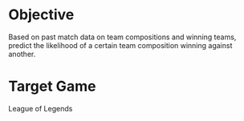 # Objective
Based on past match data on team compositions and winning teams, predict the likelihood of a certain team composition winning against another.

# Target Game
League of Legends
